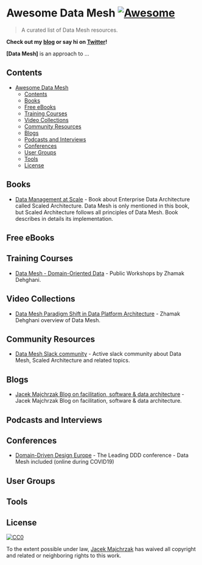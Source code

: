 # Awesome Data Mesh [![Awesome](https://cdn.rawgit.com/sindresorhus/awesome/d7305f38d29fed78fa85652e3a63e154dd8e8829/media/badge.svg)](https://github.com/sindresorhus/awesome)

> A curated list of Data Mesh resources.

**Check out my [blog](https://jacekmajchrzak.com/blog/) or say hi on [Twitter](https://twitter.com/JacekMajchrzak_)!**

**[Data Mesh]** is an approach to ...

## Contents

- [Awesome Data Mesh](https://github.com/JacekMajchrzak/awesome-datamesh)
	- [Contents](#contents)
	- [Books](#books)
	- [Free eBooks](#free-ebooks)
	- [Training Courses](#training-courses)
	- [Video Collections](#video-collections)
	- [Community Resources](#community-resources)
	- [Blogs](#blogs)
	- [Podcasts and Interviews](#podcasts-and-interviews)
	- [Conferences](#conferences)
	- [User Groups](#user-groups)
	- [Tools](#tools)
	- [License](#license)

## Books

- [Data Management at Scale](https://www.oreilly.com/library/view/data-management-at/9781492054771/) - Book about Enterprise Data Architecture called Scaled Architecture. Data Mesh is only mentioned in this book, but Scaled Architecture follows all principles of Data Mesh. Book describes in details its implementation.

## Free eBooks



## Training Courses

- [Data Mesh - Domain-Oriented Data](https://training.dddeurope.com/data-mesh-zhamak-dheghani/) - Public Workshops by Zhamak Dehghani.

## Video Collections

- [Data Mesh Paradigm Shift in Data Platform Architecture](https://www.youtube.com/watch?v=52MCFe4v0UU) - Zhamak Dehghani overview of Data Mesh. 

## Community Resources

- [Data Mesh Slack community](datamess2datamesh.slack.com) - Active slack community about Data Mesh, Scaled Architecture and related topics.

## Blogs

- [Jacek Majchrzak Blog on facilitation, software & data architecture](https://jacekmajchrzak.com/blog/) - Jacek Majchrzak Blog on facilitation, software & data architecture.

## Podcasts and Interviews

## Conferences

- [Domain-Driven Design Europe](https://dddeurope.com) - The Leading DDD conference - Data Mesh included (online during COVID19)

## User Groups

## Tools

## License

[![CC0](http://mirrors.creativecommons.org/presskit/buttons/88x31/svg/cc-zero.svg)](https://creativecommons.org/publicdomain/zero/1.0/)

To the extent possible under law, [Jacek Majchrzak](https://jacekmajchrzak.com) has waived all copyright and related or neighboring rights to this work.